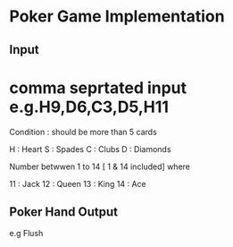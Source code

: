 # Poker Game Implementation 

## Input
# comma seprtated input e.g.H9,D6,C3,D5,H11 
Condition : should be more than 5 cards

H : Heart
S : Spades
C : Clubs
D : Diamonds

Number betwwen 1 to 14 [ 1 & 14 included] where

11 : Jack
12 : Queen
13 : King
14 : Ace

## Poker Hand Output
e.g Flush
